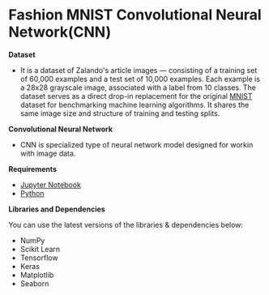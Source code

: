 # Fashion MNIST Convolutional Neural Network(CNN)

**Dataset**
- It is a dataset of Zalando's article images — consisting of a training set of 60,000 examples and a test set of 10,000 examples. Each example is a 28x28 grayscale image, associated with a label from 10 classes. The dataset serves as a direct drop-in replacement for the original [MNIST](http://yann.lecun.com/exdb/mnist/) dataset for benchmarking machine learning algorithms. It shares the same image size and structure of training and testing splits.

**Convolutional Neural Network**
- CNN is specialized type of neural network model designed for workin with image data.

**Requirements**
- [Jupyter Notebook](https://jupyter.org/)
- [Python](https://www.python.org/)

**Libraries and Dependencies**

You can use the latest versions of the libraries & dependencies below:
- NumPy
- Scikit Learn
- Tensorflow
- Keras
- Matplotlib 
- Seaborn
